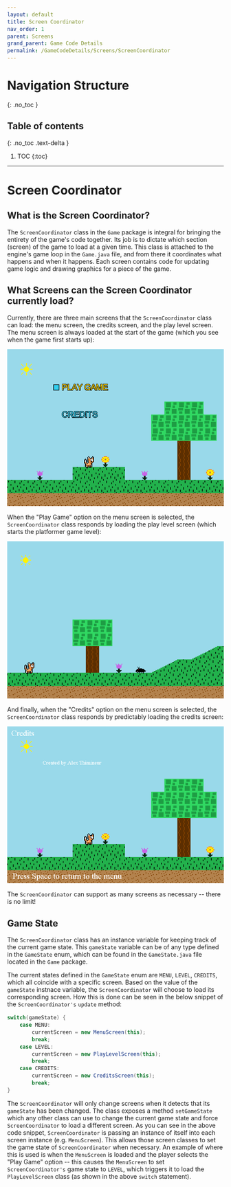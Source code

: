 ```yaml
---
layout: default
title: Screen Coordinator
nav_order: 1
parent: Screens
grand_parent: Game Code Details
permalink: /GameCodeDetails/Screens/ScreenCoordinator
---
```


# Navigation Structure
{: .no_toc }

## Table of contents
{: .no_toc .text-delta }

1. TOC
{:toc}

---

# Screen Coordinator

## What is the Screen Coordinator?

The `ScreenCoordinator` class in the `Game` package is integral for bringing the entirety of the game's code together.
Its job is to dictate which section (screen) of the game to load at a given time. This class is attached to the engine's game loop
in the `Game.java` file, and from there it coordinates what happens and when it happens. Each screen contains code for updating game logic
and drawing graphics for a piece of the game.

## What Screens can the Screen Coordinator currently load?

Currently, there are three main screens that the `ScreenCoordinator` class can load: the menu screen, the credits screen,
and the play level screen. The menu screen is always loaded at the start of the game (which you see when the game first starts up):

![menu-screen.png](../../../assets/images/menu-screen.png)

When the "Play Game" option on the menu screen is selected, the `ScreenCoordinator` class responds by loading the play level screen (which starts the platformer game level):

![game-screen-1.png](../../../assets/images/game-screen-1.png)

And finally, when the "Credits" option on the menu screen is selected, the `ScreenCoordinator` class responds by predictably loading the credits screen:

![credits-screen.png](../../../assets/images/credits-screen.png)

The `ScreenCoordinator` can support as many screens as necessary -- there is no limit!

## Game State

The `ScreenCoordinator` class has an instance variable for keeping track of the current game state. This `gameState` variable
can be of any type defined in the `GameState` enum, which can be found in the `GameState.java` file located in the `Game` package.

The current states defined in the `GameState` enum are `MENU`, `LEVEL`, `CREDITS`, which all coincide with a specific screen.
Based on the value of the `gameState` instnace variable, the `ScreenCoordinator` will choose to load its corresponding screen. How
this is done can be seen in the below snippet of the `ScreenCoordinator's` `update` method:

```java
switch(gameState) {
    case MENU:
        currentScreen = new MenuScreen(this);
        break;
    case LEVEL:
        currentScreen = new PlayLevelScreen(this);
        break;
    case CREDITS:
        currentScreen = new CreditsScreen(this);
        break;
}
```

The `ScreenCoordinator` will only change screens when it detects that its `gameState` has been changed. The class exposes
a method `setGameState` which any other class can use to change the current game state and force `ScreenCoordinator` to load a different
screen. As you can see in the above code snippet, `ScreenCoordinator` is passing an instance of itself into each screen instance (e.g. `MenuScreen`).
This allows those screen classes to set the game state of `ScreenCoordinator` when necessary. An example of where this is used is when the `MenuScreen` is loaded
and the player selects the "Play Game" option -- this causes the `MenuScreen` to set `ScreenCoordinator's` game state to `LEVEL`, which triggers it to load
the `PlayLevelScreen` class (as shown in the above `switch` statement).



